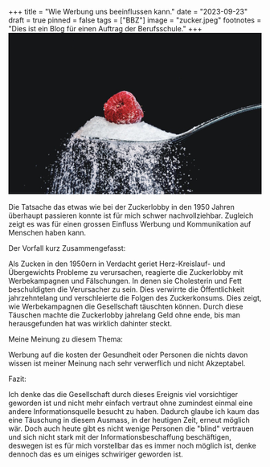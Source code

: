 +++
title = "Wie Werbung uns beeinflussen kann."
date = "2023-09-23"
draft = true
pinned = false
tags = ["BBZ"]
image = "zucker.jpeg"
footnotes = "Dies ist ein Blog für einen Auftrag der Berufsschule."
+++
![](zucker.jpeg)

Die Tatsache das etwas wie bei der Zuckerlobby in den 1950 Jahren überhaupt passieren konnte ist für mich schwer nachvollziehbar. Zugleich zeigt es was für einen grossen Einfluss Werbung und Kommunikation auf Menschen haben kann. 

Der Vorfall kurz Zusammengefasst:

Als Zucken in den 1950ern in Verdacht geriet Herz-Kreislauf- und Übergewichts Probleme zu verursachen, reagierte die Zuckerlobby mit Werbekampagnen und Fälschungen. In denen sie Cholesterin und Fett beschuldigten die Verursacher zu sein. Dies verwirrte die Öffentlichkeit jahrzehntelang und verschleierte die Folgen des Zuckerkonsums. Dies zeigt, wie Werbekampagnen die Gesellschaft täuschten können. Durch diese Täuschen machte die Zuckerlobby jahrelang Geld ohne ende, bis man herausgefunden hat was wirklich dahinter steckt.

Meine Meinung zu diesem Thema:

Werbung auf die kosten der Gesundheit oder Personen die nichts davon wissen ist meiner Meinung nach sehr verwerflich und nicht Akzeptabel. 

Fazit:

Ich denke das die Gesellschaft durch dieses Ereignis viel vorsichtiger geworden ist und nicht mehr einfach vertraut ohne zumindest einmal eine andere Informationsquelle besucht zu haben. Dadurch glaube ich kaum das eine Täuschung in diesem Ausmass, in der heutigen Zeit, erneut möglich wär. Doch auch heute gibt es nicht wenige Personen die "blind" vertrauen und sich nicht stark mit der Informationsbeschaffung beschäftigen, deswegen ist es für mich vorstellbar das es immer noch möglich ist, denke dennoch das es um einiges schwiriger geworden ist.